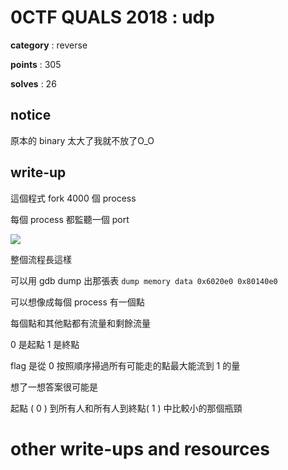 # 0CTF QUALS 2018 : udp

**category** : reverse

**points** : 305

**solves** : 26

## notice

原本的 binary 太大了我就不放了O_O

## write-up

這個程式 fork 4000 個 process

每個 process 都監聽一個 port

![](https://i.imgur.com/7TaNWzI.jpg)

整個流程長這樣

可以用 gdb dump 出那張表 `dump memory data 0x6020e0 0x80140e0`

可以想像成每個 process 有一個點

每個點和其他點都有流量和剩餘流量

0 是起點 1 是終點

flag 是從 0 按照順序掃過所有可能走的點最大能流到 1 的量

想了一想答案很可能是

起點 ( 0 ) 到所有人和所有人到終點( 1 ) 中比較小的那個瓶頸

# other write-ups and resources

